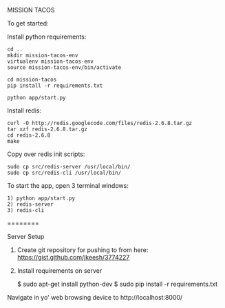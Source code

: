 MISSION TACOS

To get started:

Install python requirements:

    cd ..
    mkdir mission-tacos-env
    virtualenv mission-tacos-env
    source mission-tacos-env/bin/activate

    cd mission-tacos
    pip install -r requirements.txt

    python app/start.py

Install redis:

    curl -O http://redis.googlecode.com/files/redis-2.6.8.tar.gz
    tar xzf redis-2.6.8.tar.gz
    cd redis-2.6.8
    make

Copy over redis init scripts:

    sudo cp src/redis-server /usr/local/bin/
    sudo cp src/redis-cli /usr/local/bin/

To start the app, open 3 terminal windows:

    1) python app/start.py
    2) redis-server
    3) redis-cli


========

Server Setup

1. Create git repository for pushing to from here: https://gist.github.com/jkeesh/3774227

2. Install requirements on server
    
    $ sudo apt-get install python-dev
    $ sudo pip install -r requirements.txt 



Navigate in yo' web browsing device to http://localhost:8000/